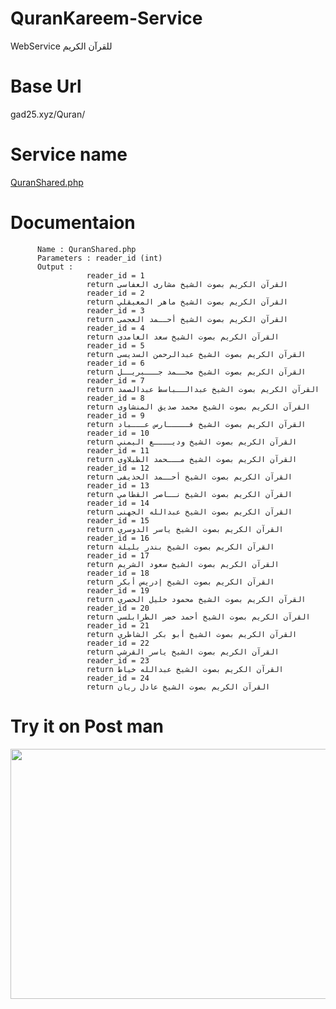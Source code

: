 # QuranKareem-Service
WebService للقرآن الكريم

# Base Url

gad25.xyz/Quran/


# Service name 
   
   [QuranShared.php]()
   
# Documentaion
          Name : QuranShared.php 
          Parameters : reader_id (int)
          Output :  
                     reader_id = 1 
                     return القرآن الكريم بصوت الشيخ مشارى العفاسى
                     reader_id = 2 
                     return القرآن الكريم بصوت الشيخ ماهر المعيقلي
                     reader_id = 3 
                     return القرآن الكريم بصوت الشيخ أحــمد العجمى
                     reader_id = 4 
                     return القرآن الكريم بصوت الشيخ سعد الغامدى
                     reader_id = 5 
                     return القرآن الكريم بصوت الشيخ عبدالرحمن السديسى
                     reader_id = 6 
                     return القرآن الكريم بصوت الشيخ محــمد جـــبريــل
                     reader_id = 7 
                     return القرآن الكريم بصوت الشيخ عبدالــباسط عبدالصمد
                     reader_id = 8 
                     return القرآن الكريم بصوت الشيخ محمد صديق المنشاوى
                     reader_id = 9 
                     return القرآن الكريم بصوت الشيخ فـــــارس عـــباد
                     reader_id = 10 
                     return القرآن الكريم بصوت الشيخ وديــــع اليمني
                     reader_id = 11 
                     return القرآن الكريم بصوت الشيخ مـــحمد الطبلاوى
                     reader_id = 12 
                     return القرآن الكريم بصوت الشيخ أحــمد الحذيفى
                     reader_id = 13 
                     return القرآن الكريم بصوت الشيخ نــاصر القطامي
                     reader_id = 14 
                     return القرآن الكريم بصوت الشيخ عبدالله الجهنى
                     reader_id = 15 
                     return القرآن الكريم بصوت الشيخ ياسر الدوسري
                     reader_id = 16 
                     return القرآن الكريم بصوت الشيخ بندر بليلة
                     reader_id = 17
                     return القرآن الكريم بصوت الشيخ سعود الشريم 
                     reader_id = 18
                     return القرآن الكريم بصوت الشيخ إدريس أبكر 
                     reader_id = 19
                     return القرآن الكريم بصوت الشيخ محمود خليل الحصري 
                     reader_id = 20
                     return القرآن الكريم بصوت الشيخ أحمد خضر الطرابلسي
                     reader_id = 21
                     return القرآن الكريم بصوت الشيخ أبو بكر الشاطري
                     reader_id = 22
                     return القرآن الكريم بصوت الشيخ ياسر القرشي
                     reader_id = 23
                     return القرآن الكريم بصوت الشيخ عبدالله خياط
                     reader_id = 24
                     return القرآن الكريم بصوت الشيخ عادل ريان


# Try it on Post man

<img src="https://user-images.githubusercontent.com/25991597/86540168-5fb92e00-bf03-11ea-8ac7-4f1e3ccf58d1.PNG" width="700" height="400" />
